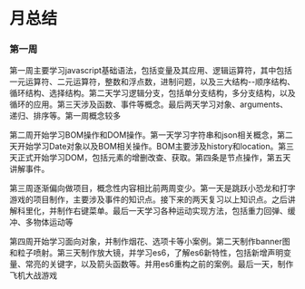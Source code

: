 # 月总结

### 第一周

第一周主要学习javascript基础语法，包括变量及其应用、逻辑运算符，其中包括一元运算符、二元运算符，整数和浮点数，进制问题，以及三大结构--顺序结构、循环结构、选择结构。第二天学习逻辑分支，包括单分支结构，多分支结构，以及循环的应用。第三天涉及函数、事件等概念。最后两天学习对象、arguments、递归、排序等。第一周概念较多

第二周开始学习BOM操作和DOM操作。第一天学习字符串和json相关概念，第二天开始学习Date对象以及BOM相关操作。BOM主要涉及history和location。第三天正式开始学习DOM，包括元素的增删改查、获取。第四条是节点操作，第五天讲解事件。

第三周逐渐偏向做项目，概念性内容相比前两周变少。第一天是跳跃小恐龙和打字游戏的项目制作，主要涉及事件的知识点。接下来的两天复习以上知识点。之后讲解科里化，并制作右键菜单。最后一天学习各种运动实现方法，包括重力回弹、缓冲、多物体运动等

第四周开始学习面向对象，并制作烟花、选项卡等小案例。第二天制作banner图和粒子喷射。第三天制作放大镜，并学习es6，了解es6新特性，包括新增声明变量、常亮的关键字，以及箭头函数等。并用es6重构之前的案例。最后一天，制作飞机大战游戏